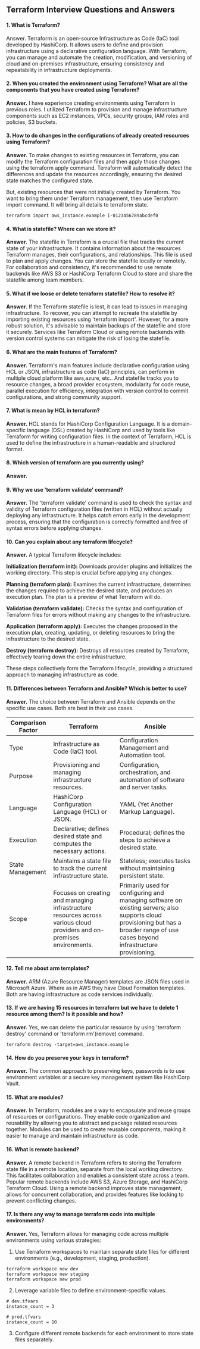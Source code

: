 ## Terraform Interview Questions and Answers

#### 1. What is Terraform?

Answer. Terraform is an open-source Infrastructure as Code (IaC) tool developed by HashiCorp. It allows users to define and provision infrastructure using a declarative configuration language. With Terraform, you can manage and automate the creation, modification, and versioning of cloud and on-premises infrastructure, ensuring consistency and repeatability in infrastructure deployments.

#### 2. When you created the environment using Terraform? What are all the components that you have created using Terraform?
**Answer.** I have experience creating environments using Terraform in previous roles. I utilized Terraform to provision and manage infrastructure components such as EC2 instances, VPCs, security groups, IAM roles and policies, S3 buckets.

#### 3. How to do changes in the configurations of already created resources using Terraform?
**Answer.** To make changes to existing resources in Terraform, you can modify the Terraform configuration files and then apply those changes using the terraform apply command. Terraform will automatically detect the differences and update the resources accordingly, ensuring the desired state matches the configured state. 

But, existing resources that were not initially created by Terraform. You want to bring them under Terraform management, then use Terraform import command. It will bring all details to terraform state.
```
terraform import aws_instance.example i-0123456789abcdef0
```

#### 4. What is statefile? Where can we store it?
**Answer.** The statefile in Terraform is a crucial file that tracks the current state of your infrastructure. It contains information about the resources Terraform manages, their configurations, and relationships. This file is used to plan and apply changes. You can store the statefile locally or remotely. For collaboration and consistency, it's recommended to use remote backends like AWS S3 or HashiCorp Terraform Cloud to store and share the statefile among team members.

#### 5. What if we loose or delete terraform statefile? How to resolve it?
**Answer.** If the Terraform statefile is lost, it can lead to issues in managing infrastructure. To recover, you can attempt to recreate the statefile by importing existing resources using 'terraform import'. However, for a more robust solution, it's advisable to maintain backups of the statefile and store it securely. Services like Terraform Cloud or using remote backends with version control systems can mitigate the risk of losing the statefile.

#### 6. What are the main features of Terraform?
**Answer.** Terraform's main features include declarative configuration using HCL or JSON, infrastructure as code (IaC) principles, can perform in multiple cloud platform like aws,azure, etc.. And statefile tracks you to resource changes, a broad provider ecosystem, modularity for code reuse, parallel execution for efficiency, integration with version control to commit configurations, and strong community support.

#### 7. What is mean by HCL in terraform?
**Answer.** HCL stands for HashiCorp Configuration Language. It is a domain-specific language (DSL) created by HashiCorp and used by tools like Terraform for writing configuration files. In the context of Terraform, HCL is used to define the infrastructure in a human-readable and structured format.

#### 8. Which version of terraform are you currently using?
**Answer.**

#### 9. Why we use 'terraform validate' command?
**Answer.** The 'terraform validate' command is used to check the syntax and validity of Terraform configuration files (written in HCL) without actually deploying any infrastructure. It helps catch errors early in the development process, ensuring that the configuration is correctly formatted and free of syntax errors before applying changes.

#### 10. Can you explain about any terraform lifecycle?
**Answer.** A typical Terraform lifecycle includes:

**Initialization (terraform init):** Downloads provider plugins and initializes the working directory. This step is crucial before applying any changes.

**Planning (terraform plan):** Examines the current infrastructure, determines the changes required to achieve the desired state, and produces an execution plan. The plan is a preview of what Terraform will do.

**Validation (terraform validate):** Checks the syntax and configuration of Terraform files for errors without making any changes to the infrastructure.

**Application (terraform apply):** Executes the changes proposed in the execution plan, creating, updating, or deleting resources to bring the infrastructure to the desired state.

**Destroy (terraform destroy):** Destroys all resources created by Terraform, effectively tearing down the entire infrastructure.

These steps collectively form the Terraform lifecycle, providing a structured approach to managing infrastructure as code.

#### 11. Differences between Terraform and Ansible? Which is better to use?
**Answer.** The choice between Terraform and Ansible depends on the specific use cases. Both are best in their use cases.

| Comparison Factor | Terraform  | Ansible  |
| ------- | --- | --- |
| Type | Infrastructure as Code (IaC) tool.  | Configuration Management and Automation tool.  |
| Purpose | Provisioning and managing infrastructure resources. | Configuration, orchestration, and automation of software and server tasks. |
| Language | HashiCorp Configuration Language (HCL) or JSON. | YAML (Yet Another Markup Language). |
| Execution | Declarative; defines desired state and computes the necessary actions. | Procedural; defines the steps to achieve a desired state. |
| State Management | Maintains a state file to track the current infrastructure state. | Stateless; executes tasks without maintaining persistent state. |
| Scope | Focuses on creating and managing infrastructure resources across various cloud providers and on-premises environments. | Primarily used for configuring and managing software on existing servers; also supports cloud provisioning but has a broader range of use cases beyond infrastructure provisioning. |

#### 12. Tell me about arm templates?
**Answer.** ARM (Azure Resource Manager) templates are JSON files used in Microsoft Azure. Where as in AWS they have Cloud Formation templates. Both are having infrastructure as code services individually.

#### 13. If we are having 15 resources in terraform but we have to delete 1 resource among them? Is it possible and how?
**Answer.** Yes, we can delete the particular resource by using 'terraform destroy' command or 'terraform rm'(remove) command.
```
terraform destroy -target=aws_instance.example
```

#### 14. How do you preserve your keys in terraform?
**Answer.** The common approach to preserving keys, passwords is to use environment variables or a secure key management system like HashiCorp Vault.

#### 15. What are modules?
**Answer.** In Terraform, modules are a way to encapsulate and reuse groups of resources or configurations. They enable code organization and reusability by allowing you to abstract and package related resources together. Modules can be used to create reusable components, making it easier to manage and maintain infrastructure as code.

#### 16. What is remote backend?
**Answer.** 
A remote backend in Terraform refers to storing the Terraform state file in a remote location, separate from the local working directory. This facilitates collaboration and enables a consistent state across a team. Popular remote backends include AWS S3, Azure Storage, and HashiCorp Terraform Cloud. Using a remote backend improves state management, allows for concurrent collaboration, and provides features like locking to prevent conflicting changes.

#### 17. Is there any way to manage terraform code into multiple environments?
**Answer.** Yes, Terraform allows for managing code across multiple environments using various strategies:
1. Use Terraform workspaces to maintain separate state files for different environments (e.g., development, staging, production).
```
terraform workspace new dev
terraform workspace new staging
terraform workspace new prod
```
2. Leverage variable files to define environment-specific values.
```
# dev.tfvars
instance_count = 3

# prod.tfvars
instance_count = 10
```
3. Configure different remote backends for each environment to store state files separately.
